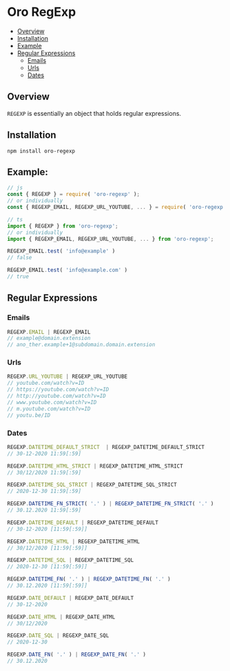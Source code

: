 # Oro RegExp

* [Overview](#overview)
* [Installation](#installation)
* [Example](#example)
* [Regular Expressions](#regular-expressions)
  * [Emails](#emails)
  * [Urls](#urls)
  * [Dates](#dates)

## Overview

`REGEXP` is essentially an object that holds regular expressions.

## Installation

```shell
npm install oro-regexp
```

## Example:
```js
// js
const { REGEXP } = require( 'oro-regexp' );
// or individually
const { REGEXP_EMAIL, REGEXP_URL_YOUTUBE, ... } = require( 'oro-regexp' );

// ts
import { REGEXP } from 'oro-regexp';
// or individually
import { REGEXP_EMAIL, REGEXP_URL_YOUTUBE, ... } from 'oro-regexp';
```

```js
REGEXP_EMAIL.test( 'info@example' ) 
// false

REGEXP_EMAIL.test( 'info@example.com' ) 
// true
```

## Regular Expressions

### Emails

```js
REGEXP.EMAIL | REGEXP_EMAIL
// example@domain.extension
// ano_ther.example+1@subdomain.domain.extension
```

### Urls

```js
REGEXP.URL_YOUTUBE | REGEXP_URL_YOUTUBE
// youtube.com/watch?v=ID
// https://youtube.com/watch?v=ID
// http://youtube.com/watch?v=ID
// www.youtube.com/watch?v=ID
// m.youtube.com/watch?v=ID
// youtu.be/ID
```

### Dates

```js
REGEXP.DATETIME_DEFAULT_STRICT  | REGEXP_DATETIME_DEFAULT_STRICT 
// 30-12-2020 11:59[:59]

REGEXP.DATETIME_HTML_STRICT | REGEXP_DATETIME_HTML_STRICT 
// 30/12/2020 11:59[:59]

REGEXP.DATETIME_SQL_STRICT | REGEXP_DATETIME_SQL_STRICT 
// 2020-12-30 11:59[:59]

REGEXP.DATETIME_FN_STRICT( '.' ) | REGEXP_DATETIME_FN_STRICT( '.' )
// 30.12.2020 11:59[:59]
```
```js
REGEXP.DATETIME_DEFAULT | REGEXP_DATETIME_DEFAULT 
// 30-12-2020 [11:59[:59]]

REGEXP.DATETIME_HTML | REGEXP_DATETIME_HTML 
// 30/12/2020 [11:59[:59]]

REGEXP.DATETIME_SQL | REGEXP_DATETIME_SQL 
// 2020-12-30 [11:59[:59]]

REGEXP.DATETIME_FN( '.' ) | REGEXP_DATETIME_FN( '.' )
// 30.12.2020 [11:59[:59]]
```
```js
REGEXP.DATE_DEFAULT | REGEXP_DATE_DEFAULT 
// 30-12-2020

REGEXP.DATE_HTML | REGEXP_DATE_HTML 
// 30/12/2020

REGEXP.DATE_SQL | REGEXP_DATE_SQL 
// 2020-12-30

REGEXP.DATE_FN( '.' ) | REGEXP_DATE_FN( '.' )
// 30.12.2020
```

